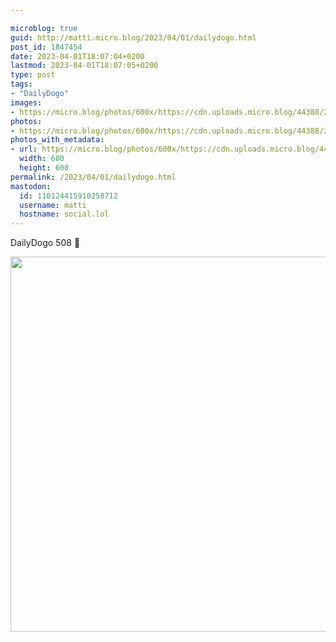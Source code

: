 ```yaml
---

microblog: true
guid: http://matti.micro.blog/2023/04/01/dailydogo.html
post_id: 1847454
date: 2023-04-01T18:07:04+0200
lastmod: 2023-04-01T18:07:05+0200
type: post
tags:
- "DailyDogo"
images:
- https://micro.blog/photos/600x/https://cdn.uploads.micro.blog/44388/2023/6b309b9cc7.jpg
photos:
- https://micro.blog/photos/600x/https://cdn.uploads.micro.blog/44388/2023/6b309b9cc7.jpg
photos_with_metadata:
- url: https://micro.blog/photos/600x/https://cdn.uploads.micro.blog/44388/2023/6b309b9cc7.jpg
  width: 600
  height: 600
permalink: /2023/04/01/dailydogo.html
mastodon:
  id: 110124415910258712
  username: matti
  hostname: social.lol
---
```

DailyDogo 508 🐶

<img src="/media/uploads/2023/6b309b9cc7.jpg" width="600" height="600" alt="" />
